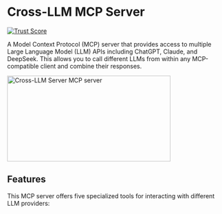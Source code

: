 # Cross-LLM MCP Server
[![Trust Score](https://archestra.ai/mcp-catalog/api/badge/quality/JamesANZ/cross-llm-mcp)](https://archestra.ai/mcp-catalog/jamesanz__cross-llm-mcp)

A Model Context Protocol (MCP) server that provides access to multiple Large Language Model (LLM) APIs including ChatGPT, Claude, and DeepSeek. This allows you to call different LLMs from within any MCP-compatible client and combine their responses.

<a href="https://glama.ai/mcp/servers/@JamesANZ/cross-llm-mcp">
  <img width="380" height="200" src="https://glama.ai/mcp/servers/@JamesANZ/cross-llm-mcp/badge" alt="Cross-LLM Server MCP server" />
</a>

## Features

This MCP server offers five specialized tools for interacting with different LLM providers: